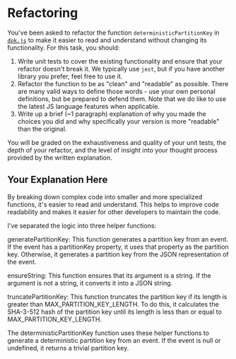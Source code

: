 # Refactoring

You've been asked to refactor the function `deterministicPartitionKey` in [`dpk.js`](dpk.js) to make it easier to read and understand without changing its functionality. For this task, you should:

1. Write unit tests to cover the existing functionality and ensure that your refactor doesn't break it. We typically use `jest`, but if you have another library you prefer, feel free to use it.
2. Refactor the function to be as "clean" and "readable" as possible. There are many valid ways to define those words - use your own personal definitions, but be prepared to defend them. Note that we do like to use the latest JS language features when applicable.
3. Write up a brief (~1 paragraph) explanation of why you made the choices you did and why specifically your version is more "readable" than the original.

You will be graded on the exhaustiveness and quality of your unit tests, the depth of your refactor, and the level of insight into your thought process provided by the written explanation.

## Your Explanation Here

By breaking down complex code into smaller and more specialized functions, it's easier to read and understand. This helps to improve code readability and makes it easier for other developers to maintain the code.

I've separated the logic into three helper functions:

generatePartitionKey: This function generates a partition key from an event. If the event has a partitionKey property, it uses that property as the partition key. Otherwise, it generates a partition key from the JSON representation of the event.

ensureString: This function ensures that its argument is a string. If the argument is not a string, it converts it into a JSON string.

truncatePartitionKey:  This function truncates the partition key if its length is greater than MAX_PARTITION_KEY_LENGTH. To do this, it calculates the SHA-3-512 hash of the partition key until its length is less than or equal to MAX_PARTITION_KEY_LENGTH.

The deterministicPartitionKey function uses these helper functions to generate a deterministic partition key from an event. If the event is null or undefined, it returns a trivial partition key.




